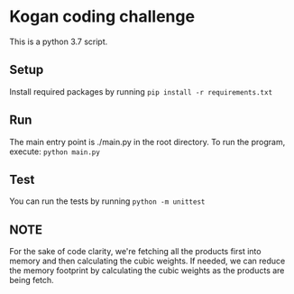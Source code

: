 # Kogan coding challenge

This is a python 3.7 script.

## Setup
Install required packages by running 
`pip install -r requirements.txt`


## Run 
The main entry point is ./main.py in the root directory.
To run the program, execute:
`python main.py`


## Test
You can run the tests by running `python -m unittest`


## NOTE
For the sake of code clarity, we're fetching all the products first
into memory and then calculating the cubic weights. If needed, 
we can reduce the memory footprint by calculating the cubic weights
as the products are being fetch.
 